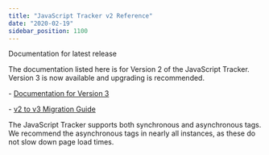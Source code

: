 ```yaml
---
title: "JavaScript Tracker v2 Reference"
date: "2020-02-19"
sidebar_position: 1100
---
```


Documentation for latest release

The documentation listed here is for Version 2 of the JavaScript Tracker. Version 3 is now available and upgrading is recommended.

\- [Documentation for Version 3](/docs/migrated/collecting-data/collecting-from-own-applications/javascript-trackers/)

\- [v2 to v3 Migration Guide](/docs/migrated/collecting-data/collecting-from-own-applications/javascript-trackers/javascript-tracker/v2-to-v3-migration-guide/)

The JavaScript Tracker supports both synchronous and asynchronous tags. We recommend the asynchronous tags in nearly all instances, as these do not slow down page load times.
